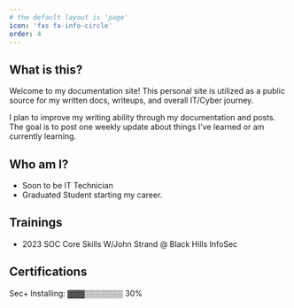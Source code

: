 ```yaml
---
# the default layout is 'page'
icon: 'fas fa-info-circle'
order: 4
---
```

## What is this?
Welcome to my documentation site!  This personal site is utilized as a public source for my written docs, writeups, and overall IT/Cyber journey.

I plan to improve my writing ability through my documentation and posts. 
The goal is to post one weekly update about things I've learned or am currently learning.


## Who am I?
- Soon to be IT Technician
- Graduated Student starting my career.

## Trainings
- 2023 SOC Core Skills W/John Strand @ Black Hills InfoSec

## Certifications
Sec+ Installing: ▓▓▓▒▒▒▒▒▒▒ 30%
<!-- > Add Markdown syntax content to file `_tabs/about.md`{: .filepath } and it will show up on this page.
{: .prompt-tip } -->
